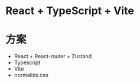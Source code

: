# React + TypeScript + Vite

# 方案
- React + React-router + Zustand
- Typescript
- Vite
- normalize.css